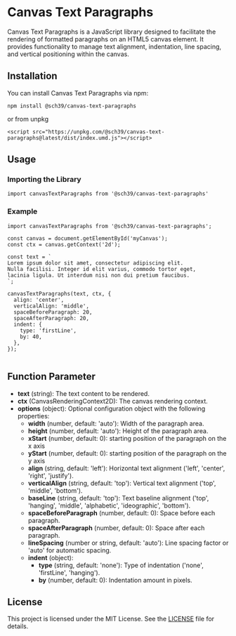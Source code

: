 # Canvas Text Paragraphs
Canvas Text Paragraphs is a JavaScript library designed to facilitate the rendering of formatted paragraphs on an HTML5 canvas element. It provides functionality to manage text alignment, indentation, line spacing, and vertical positioning within the canvas.

## Installation
You can install Canvas Text Paragraphs via npm:
```
npm install @sch39/canvas-text-paragraphs
```
or from unpkg
```
<script src="https://unpkg.com/@sch39/canvas-text-paragraphs@latest/dist/index.umd.js"></script>
```

## Usage
### Importing the Library
```
import canvasTextParagraphs from '@sch39/canvas-text-paragraphs'
```
### Example
```
import canvasTextParagraphs from '@sch39/canvas-text-paragraphs';

const canvas = document.getElementById('myCanvas');
const ctx = canvas.getContext('2d');

const text = `
Lorem ipsum dolor sit amet, consectetur adipiscing elit.
Nulla facilisi. Integer id elit varius, commodo tortor eget,
lacinia ligula. Ut interdum nisi non dui pretium faucibus.
`;

canvasTextParagraphs(text, ctx, {
  align: 'center',
  verticalAlign: 'middle',
  spaceBeforeParagraph: 20,
  spaceAfterParagraph: 20,
  indent: {
    type: 'firstLine',
    by: 40,
  },
});


```

## Function Parameter
* **text** (string): The text content to be rendered.
* **ctx** (CanvasRenderingContext2D): The canvas rendering context.
* **options** (object): Optional configuration object with the following properties:
  * **width** (number, default: 'auto'): Width of the paragraph area.
  * **height** (number, default: 'auto'): Height of the  paragraph area.
  * **xStart** (number, default: 0): starting position of the paragraph on the x axis
  * **yStart** (number, default: 0): starting position of the paragraph on the y axis
  * **align** (string, default: 'left'): Horizontal text alignment ('left', 'center', 'right', 'justify').
  * **verticalAlign** (string, default: 'top'): Vertical text alignment ('top', 'middle', 'bottom').
  * **baseLine** (string, default: 'top'): Text baseline alignment ('top', 'hanging', 'middle', 'alphabetic', 'ideographic', 'bottom').
  * **spaceBeforeParagraph** (number, default: 0): Space before each paragraph.
  * **spaceAfterParagraph** (number, default: 0): Space after each paragraph.
  * **lineSpacing** (number or string, default: 'auto'): Line spacing factor or 'auto' for automatic spacing.
  * **indent** (object):
    * **type** (string, default: 'none'): Type of indentation ('none', 'firstLine', 'hanging').
    * **by** (number, default: 0): Indentation amount in pixels.

## License

This project is licensed under the MIT License. See the [LICENSE](LICENSE) file for details.